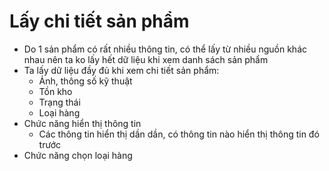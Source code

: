 # Lấy chi tiết sản phẩm

- Do 1 sản phẩm có rất nhiều thông tin, có thể lấy từ nhiều nguồn khác nhau nên ta ko lấy hết dữ liệu khi xem danh sách sản phẩm
- Ta lấy dữ liệu đầy đủ khi xem chi tiết sản phẩm:
  - Ảnh, thông số kỹ thuật
  - Tồn kho
  - Trạng thái
  - Loại hàng
- Chức năng hiển thị thông tin
  - Các thông tin hiển thị dần dần, có thông tin nào hiển thị thông tin đó trước
- Chức năng chọn loại hàng
